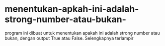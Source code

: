 # menentukan-apkah-ini-adalah-strong-number-atau-bukan-
program ini dibuat untuk menentukan apakah ini adalah strong number atau bukan, dengan output True atau False. Selengkapnya terlampir
